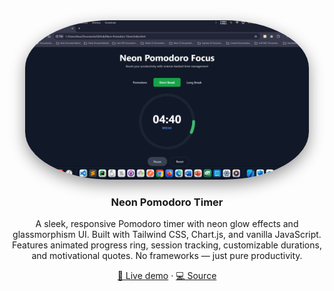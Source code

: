 <!-- README.md -->
<div align="center" style="margin-bottom: 20px;">
  <a href="https://amirhosseingholami-dev.github.io/Neon-Pomodoro-Timer/" target="_blank">
    <img 
      src="./Screenshot.png" 
      alt="Neon Pomodoro Timer" 
      style="max-width:90%; height:auto; border-radius:30%; box-shadow:0 8px 24px rgba(0,0,0,0.4);"
    />
  </a>
</div>

<h3 align="center">Neon Pomodoro Timer</h3>

<p align="center">
  A sleek, responsive Pomodoro timer with neon glow effects and glassmorphism UI.  
  Built with Tailwind CSS, Chart.js, and vanilla JavaScript.  
  Features animated progress ring, session tracking, customizable durations, and motivational quotes.  
  No frameworks — just pure productivity.
</p>

<p align="center">
  <a href="https://amirhosseingholami-dev.github.io/Neon-Pomodoro-Timer/" target="_blank">🎯 Live demo</a> ·
  <a href="https://github.com/AmirHosseinGholami-DEV/Neon-Pomodoro-Timer/" target="_blank">💻 Source</a>
</p>

